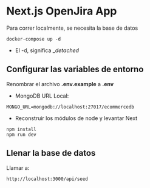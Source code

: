 # Next.js OpenJira App

Para correr localmente, se necesita la base de datos

```
docker-compose up -d
```

-   El -d, significa \__detached_

## Configurar las variables de entorno

Renombrar el archivo **.env.example** a **.env**

-   MongoDB URL Local:

```
MONGO_URL=mongodb://localhost:27017/ecommercedb
```

-   Reconstruir los módulos de node y levantar Next

```
npm install
npm run dev
```

## Llenar la base de datos

Llamar a:

```
http://localhost:3000/api/seed
```

